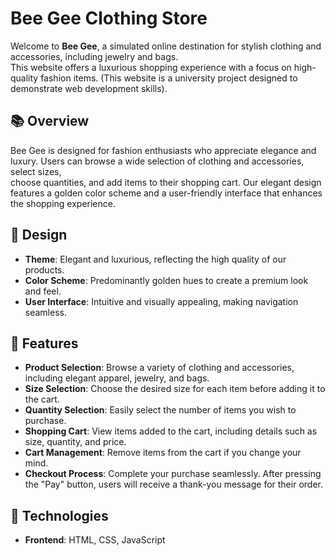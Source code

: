 # Bee Gee Clothing Store
Welcome to **Bee Gee**, a simulated online destination for stylish clothing and accessories, including jewelry and bags.</br>
This website offers a luxurious shopping experience with a focus on high-quality fashion items. 
(This website is a university project designed to demonstrate web development skills).

## 📚 Overview

Bee Gee is designed for fashion enthusiasts who appreciate elegance and luxury. Users can browse a wide selection of clothing and accessories, select sizes,</br>
choose quantities, and add items to their shopping cart. Our elegant design features a golden color scheme and a user-friendly interface that enhances the shopping experience.

## 🎨 Design

- **Theme**: Elegant and luxurious, reflecting the high quality of our products.
- **Color Scheme**: Predominantly golden hues to create a premium look and feel.
- **User Interface**: Intuitive and visually appealing, making navigation seamless.

## 🚀 Features

- **Product Selection**: Browse a variety of clothing and accessories, including elegant apparel, jewelry, and bags.
- **Size Selection**: Choose the desired size for each item before adding it to the cart.
- **Quantity Selection**: Easily select the number of items you wish to purchase.
- **Shopping Cart**: View items added to the cart, including details such as size, quantity, and price.
- **Cart Management**: Remove items from the cart if you change your mind.
- **Checkout Process**: Complete your purchase seamlessly. After pressing the "Pay" button, users will receive a thank-you message for their order.

## 📱 Technologies

- **Frontend**: HTML, CSS, JavaScript






